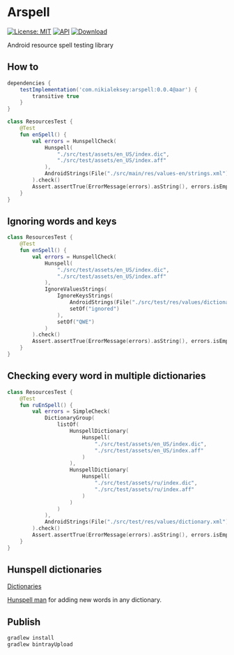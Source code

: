 # Arspell

[![License: MIT](https://img.shields.io/badge/License-MIT-yellow.svg)](https://github.com/nikialeksey/arspell/blob/master/LICENSE)
[![API](https://img.shields.io/badge/API-16%2B-blue.svg?style=flat)](https://android-arsenal.com/api?level=16)
[![Download](https://api.bintray.com/packages/nikialeksey/android/arspell/images/download.svg)](https://bintray.com/nikialeksey/android/arspell/_latestVersion)

Android resource spell testing library

## How to
```gradle
dependencies {
    testImplementation('com.nikialeksey:arspell:0.0.4@aar') {
        transitive true
    }
}
```

```kotlin
class ResourcesTest {
    @Test
    fun enSpell() {
        val errors = HunspellCheck(
            Hunspell(
                "./src/test/assets/en_US/index.dic",
                "./src/test/assets/en_US/index.aff"
            ),
            AndroidStrings(File("./src/main/res/values-en/strings.xml"))
        ).check()
        Assert.assertTrue(ErrorMessage(errors).asString(), errors.isEmpty())
    }
}
```

## Ignoring words and keys
```kotlin
class ResourcesTest {
    @Test
    fun enSpell() {
        val errors = HunspellCheck(
            Hunspell(
                "./src/test/assets/en_US/index.dic",
                "./src/test/assets/en_US/index.aff"
            ),
            IgnoreValuesStrings(
                IgnoreKeysStrings(
                    AndroidStrings(File("./src/test/res/values/dictionary.xml")),
                    setOf("ignored")
                ),
                setOf("QWE")
            )
        ).check()
        Assert.assertTrue(ErrorMessage(errors).asString(), errors.isEmpty())
    }
}
```

## Checking every word in multiple dictionaries
```kotlin
class ResourcesTest {
    @Test
    fun ruEnSpell() {
        val errors = SimpleCheck(
            DictionaryGroup(
                listOf(
                    HunspellDictionary(
                        Hunspell(
                            "./src/test/assets/en_US/index.dic",
                            "./src/test/assets/en_US/index.aff"
                        )
                    ),
                    HunspellDictionary(
                        Hunspell(
                            "./src/test/assets/ru/index.dic",
                            "./src/test/assets/ru/index.aff"
                        )
                    )
                )
            ),
            AndroidStrings(File("./src/test/res/values/dictionary.xml"))
        ).check()
        Assert.assertTrue(ErrorMessage(errors).asString(), errors.isEmpty())
    }
}
```

## Hunspell dictionaries

[Dictionaries](https://github.com/wooorm/dictionaries)

[Hunspell man](https://www.systutorials.com/docs/linux/man/4-hunspell/) for adding new words in any dictionary.

## Publish
```bash
gradlew install
gradlew bintrayUpload
```